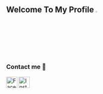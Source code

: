 ## Welcome To My Profile <a href="https://www.facebook.com/mrlimfo/"><img src="https://media.giphy.com/media/hvRJCLFzcasrR4ia7z/giphy.gif" width="3%"></a>
<!--
**nguyenht65/nguyenht65** is a ✨ _special_ ✨ repository because its `README.md` (this file) appears on your GitHub profile.

Here are some ideas to get you started:

- 🔭 I’m currently working on ...
- 🌱 I’m currently learning ...
- 👯 I’m looking to collaborate on ...
- 🤔 I’m looking for help with ...
- 💬 Ask me about ...
- 📫 How to reach me: ...
- 😄 Pronouns: ...
- ⚡ Fun fact: ...
-->
### Contact me :iphone:

<a href="https://www.facebook.com/mrlimfo/">
  <img align="left" alt="Facebook" width="30px" src="https://img.icons8.com/doodle/344/facebook-new.png" />
</a>
<a href="https://www.instagram.com/__htn.0605__/">
  <img align="left" alt="Instagtam" width="30px" src="https://img.icons8.com/officel/344/instagram-new.png" />
</a>
